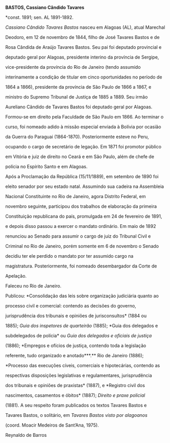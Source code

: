 **BASTOS, Cassiano Cândido Tavares**



\*const. 1891; sen. AL 1891-1892.



*Cassiano Cândido Tavares Bastos* nasceu em Alagoas (AL), atual Marechal

Deodoro, em 12 de novembro de 1844, filho de José Tavares Bastos e de

Rosa Cândida de Araújo Tavares Bastos. Seu pai foi deputado provincial e

deputado geral por Alagoas, presidente interino da província de Sergipe,

vice-presidente da província do Rio de Janeiro (tendo assumido

interinamente a condição de titular em cinco oportunidades no período de

1864 a 1866), presidente da província de São Paulo de 1866 a 1867, e

ministro do Supremo Tribunal de Justiça de 1885 a 1889. Seu irmão

Aureliano Cândido de Tavares Bastos foi deputado geral por Alagoas.



Formou-se em direito pela Faculdade de São Paulo em 1866. Ao terminar o

curso, foi nomeado adido à missão especial enviada à Bolívia por ocasião

da Guerra do Paraguai (1864-1870). Posteriormente esteve no Peru,

ocupando o cargo de secretário de legação. Em 1871 foi promotor público

em Vitória e juiz de direito no Ceará e em São Paulo, além de chefe de

polícia no Espírito Santo e em Alagoas.



Após a Proclamação da República (15/11/1889), em setembro de 1890 foi

eleito senador por seu estado natal. Assumindo sua cadeira na Assembleia

Nacional Constituinte no Rio de Janeiro, agora Distrito Federal, em

novembro seguinte, participou dos trabalhos de elaboração da primeira

Constituição republicana do país, promulgada em 24 de fevereiro de 1891,

e depois disso passou a exercer o mandato ordinário. Em maio de 1892

renunciou ao Senado para assumir o cargo de juiz do Tribunal Civil e

Criminal no Rio de Janeiro, porém somente em 6 de novembro o Senado

decidiu ter ele perdido o mandato por ter assumido cargo na

magistratura. Posteriormente, foi nomeado desembargador da Corte de

Apelação.



Faleceu no Rio de Janeiro.



Publicou: *Consolidação das leis sobre organização judiciária quanto ao

processo civil e comercial: contendo as decisões do governo,

jurisprudência dos tribunais e opiniões de jurisconsultos* (1884 ou

1885); *Guia dos inspetores de quarteirão* (1885); *Guia dos delegados e

subdelegados de polícia* ou *Guia dos delegados e oficiais de justiça*

(1886); *Empregos e ofícios de justiça, contendo toda a legislação

referente, tudo organizado e anotado***.** Rio de Janeiro (1886);

*Processo das execuções cíveis, comerciais e hipotecárias, contendo as

respectivas disposições legislativas e regulamentares, jurisprudência

dos tribunais e opiniões de praxistas* (1887), e *Registro civil dos

nascimentos, casamentos e óbitos* (1887); *Direito e praxe policial*

(1881). A seu respeito foram publicados os textos Tavares Bastos e

Tavares Bastos, o solitário, em *Tavares Bastos visto por alagoanos*

(coord. Moacir Medeiros de Sant’Ana, 1975).



Reynaldo de Barros



